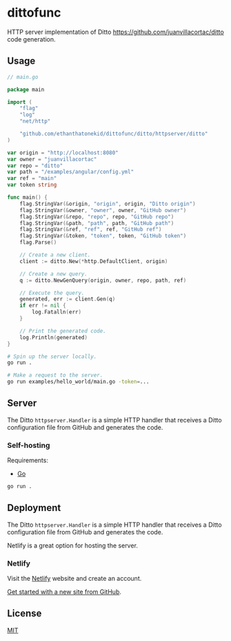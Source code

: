 # dittofunc

HTTP server implementation of Ditto <https://github.com/juanvillacortac/ditto> code generation.

## Usage

```go
// main.go

package main

import (
	"flag"
	"log"
	"net/http"

	"github.com/ethanthatonekid/dittofunc/ditto/httpserver/ditto"
)

var origin = "http://localhost:8080"
var owner = "juanvillacortac"
var repo = "ditto"
var path = "/examples/angular/config.yml"
var ref = "main"
var token string

func main() {
	flag.StringVar(&origin, "origin", origin, "Ditto origin")
	flag.StringVar(&owner, "owner", owner, "GitHub owner")
	flag.StringVar(&repo, "repo", repo, "GitHub repo")
	flag.StringVar(&path, "path", path, "GitHub path")
	flag.StringVar(&ref, "ref", ref, "GitHub ref")
    flag.StringVar(&token, "token", token, "GitHub token")
	flag.Parse()

	// Create a new client.
	client := ditto.New(*http.DefaultClient, origin)

	// Create a new query.
	q := ditto.NewGenQuery(origin, owner, repo, path, ref)

	// Execute the query.
	generated, err := client.Gen(q)
	if err != nil {
		log.Fatalln(err)
	}

	// Print the generated code.
	log.Println(generated)
}
```

```bash
# Spin up the server locally.
go run .

# Make a request to the server.
go run examples/hello_world/main.go -token=...
```

## Server

The Ditto `httpserver.Handler` is a simple HTTP handler that receives a Ditto configuration file from GitHub and generates the code.

### Self-hosting

Requirements:

- [Go](https://go.dev/dl/)

```bash
go run .
```

## Deployment

The Ditto `httpserver.Handler` is a simple HTTP handler that receives a Ditto configuration file from GitHub and generates the code.

Netlify is a great option for hosting the server.

### Netlify

Visit the [Netlify](https://www.netlify.com/) website and create an account.

[Get started with a new site from GitHub](https://app.netlify.com/start).

## License

[MIT](LICENSE)
